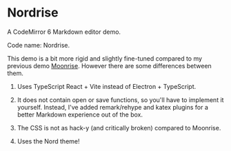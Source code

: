 # Nordrise

A CodeMirror 6 Markdown editor demo.

Code name: Nordrise.

This demo is a bit more rigid and slightly fine-tuned compared to my previous demo [Moonrise](https://github.com/alexwkleung/Moonrise). However there are some differences between them.

1) Uses TypeScript React + Vite instead of Electron + TypeScript.

2) It does not contain open or save functions, so you'll have to implement it yourself. Instead, I've added remark/rehype and katex plugins for a better Markdown experience out of the box.

3) The CSS is not as hack-y (and critically broken) compared to Moonrise.

4) Uses the Nord theme!